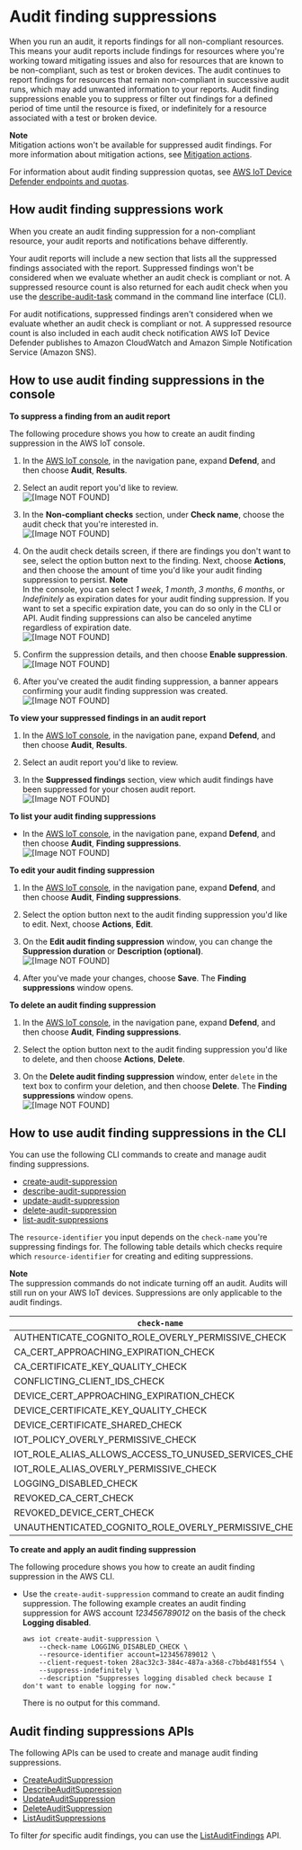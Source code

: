 # Audit finding suppressions<a name="audit-finding-suppressions"></a>

When you run an audit, it reports findings for all non\-compliant resources\. This means your audit reports include findings for resources where you're working toward mitigating issues and also for resources that are known to be non\-compliant, such as test or broken devices\. The audit continues to report findings for resources that remain non\-compliant in successive audit runs, which may add unwanted information to your reports\. Audit finding suppressions enable you to suppress or filter out findings for a defined period of time until the resource is fixed, or indefinitely for a resource associated with a test or broken device\.

**Note**  
Mitigation actions won't be available for suppressed audit findings\. For more information about mitigation actions, see [Mitigation actions](device-defender-mitigation-actions.md)\.

For information about audit finding suppression quotas, see [AWS IoT Device Defender endpoints and quotas](https://docs.aws.amazon.com/general/latest/gr/iot_device_defender.html)\.

## How audit finding suppressions work<a name="how-suppressions-work"></a>

When you create an audit finding suppression for a non\-compliant resource, your audit reports and notifications behave differently\.

Your audit reports will include a new section that lists all the suppressed findings associated with the report\. Suppressed findings won't be considered when we evaluate whether an audit check is compliant or not\. A suppressed resource count is also returned for each audit check when you use the [describe\-audit\-task](https://docs.aws.amazon.com/cli/latest/reference/iot/describe-audit-task.html) command in the command line interface \(CLI\)\.

For audit notifications, suppressed findings aren't considered when we evaluate whether an audit check is compliant or not\. A suppressed resource count is also included in each audit check notification AWS IoT Device Defender publishes to Amazon CloudWatch and Amazon Simple Notification Service \(Amazon SNS\)\.

## How to use audit finding suppressions in the console<a name="audit-finding-suppressions-console"></a>

**To suppress a finding from an audit report**

The following procedure shows you how to create an audit finding suppression in the AWS IoT console\.

1. In the [AWS IoT console](https://console.aws.amazon.com/iot), in the navigation pane, expand **Defend**, and then choose **Audit**, **Results**\.

1. Select an audit report you'd like to review\.  
![\[Image NOT FOUND\]](http://docs.aws.amazon.com/iot/latest/developerguide/images/audit-results.png)

1. In the **Non\-compliant checks** section, under **Check name**, choose the audit check that you're interested in\.  
![\[Image NOT FOUND\]](http://docs.aws.amazon.com/iot/latest/developerguide/images/audit-results-details.png)

1. On the audit check details screen, if there are findings you don't want to see, select the option button next to the finding\. Next, choose **Actions**, and then choose the amount of time you'd like your audit finding suppression to persist\.
**Note**  
In the console, you can select *1 week*, *1 month*, *3 months*, *6 months*, or *Indefinitely* as expiration dates for your audit finding suppression\. If you want to set a specific expiration date, you can do so only in the CLI or API\. Audit finding suppressions can also be canceled anytime regardless of expiration date\.  
![\[Image NOT FOUND\]](http://docs.aws.amazon.com/iot/latest/developerguide/images/non-compliant-check.png)

1. Confirm the suppression details, and then choose **Enable suppression**\.  
![\[Image NOT FOUND\]](http://docs.aws.amazon.com/iot/latest/developerguide/images/confirm-suppression.png)

1. After you've created the audit finding suppression, a banner appears confirming your audit finding suppression was created\.  
![\[Image NOT FOUND\]](http://docs.aws.amazon.com/iot/latest/developerguide/images/suppression-created-successfully.png)

**To view your suppressed findings in an audit report**

1. In the [AWS IoT console](https://console.aws.amazon.com/iot), in the navigation pane, expand **Defend**, and then choose **Audit**, **Results**\.

1. Select an audit report you'd like to review\.

1. In the **Suppressed findings** section, view which audit findings have been suppressed for your chosen audit report\.  
![\[Image NOT FOUND\]](http://docs.aws.amazon.com/iot/latest/developerguide/images/audit-report-findings.png)

**To list your audit finding suppressions**
+ In the [AWS IoT console](https://console.aws.amazon.com/iot), in the navigation pane, expand **Defend**, and then choose **Audit**, **Finding suppressions**\.  
![\[Image NOT FOUND\]](http://docs.aws.amazon.com/iot/latest/developerguide/images/list-suppressions.png)

**To edit your audit finding suppression**

1. In the [AWS IoT console](https://console.aws.amazon.com/iot), in the navigation pane, expand **Defend**, and then choose **Audit**, **Finding suppressions**\.

1. Select the option button next to the audit finding suppression you'd like to edit\. Next, choose **Actions**, **Edit**\.

1. On the **Edit audit finding suppression** window, you can change the **Suppression duration** or **Description \(optional\)**\.  
![\[Image NOT FOUND\]](http://docs.aws.amazon.com/iot/latest/developerguide/images/edit-suppression.png)

1. After you've made your changes, choose **Save**\. The **Finding suppressions** window opens\.

**To delete an audit finding suppression**

1. In the [AWS IoT console](https://console.aws.amazon.com/iot), in the navigation pane, expand **Defend**, and then choose **Audit**, **Finding suppressions**\.

1. Select the option button next to the audit finding suppression you'd like to delete, and then choose **Actions**, **Delete**\.

1. On the **Delete audit finding suppression** window, enter `delete` in the text box to confirm your deletion, and then choose **Delete**\. The **Finding suppressions** window opens\.  
![\[Image NOT FOUND\]](http://docs.aws.amazon.com/iot/latest/developerguide/images/delete-suppression.png)

## How to use audit finding suppressions in the CLI<a name="audit-finding-suppressions-cli"></a>

You can use the following CLI commands to create and manage audit finding suppressions\.
+ [create\-audit\-suppression](https://docs.aws.amazon.com/cli/latest/reference/iot/create-audit-suppression.html)
+ [describe\-audit\-suppression](https://docs.aws.amazon.com/cli/latest/reference/iot/describe-audit-suppression.html)
+ [update\-audit\-suppression](https://docs.aws.amazon.com/cli/latest/reference/iot/update-audit-suppression.html)
+ [delete\-audit\-suppression](https://docs.aws.amazon.com/cli/latest/reference/iot/delete-audit-suppression.html)
+ [list\-audit\-suppressions](https://docs.aws.amazon.com/cli/latest/reference/iot/list-audit-suppressions.html)

The `resource-identifier` you input depends on the `check-name` you're suppressing findings for\. The following table details which checks require which `resource-identifier` for creating and editing suppressions\.

**Note**  
The suppression commands do not indicate turning off an audit\. Audits will still run on your AWS IoT devices\. Suppressions are only applicable to the audit findings\.


| `check-name` | `resource-identifier` | 
| --- | --- | 
| AUTHENTICATE\_COGNITO\_ROLE\_OVERLY\_PERMISSIVE\_CHECK | cognitoIdentityPoolId | 
| CA\_CERT\_APPROACHING\_EXPIRATION\_CHECK | caCertificateId | 
| CA\_CERTIFICATE\_KEY\_QUALITY\_CHECK | caCertificateId | 
| CONFLICTING\_CLIENT\_IDS\_CHECK | clientId | 
| DEVICE\_CERT\_APPROACHING\_EXPIRATION\_CHECK | deviceCertificateId | 
| DEVICE\_CERTIFICATE\_KEY\_QUALITY\_CHECK | deviceCertificateId | 
| DEVICE\_CERTIFICATE\_SHARED\_CHECK | deviceCertificateId | 
| IOT\_POLICY\_OVERLY\_PERMISSIVE\_CHECK | policyVersionIdentifier | 
| IOT\_ROLE\_ALIAS\_ALLOWS\_ACCESS\_TO\_UNUSED\_SERVICES\_CHECK | roleAliasArn | 
| IOT\_ROLE\_ALIAS\_OVERLY\_PERMISSIVE\_CHECK | roleAliasArn | 
| LOGGING\_DISABLED\_CHECK | account | 
| REVOKED\_CA\_CERT\_CHECK | caCertificateId | 
| REVOKED\_DEVICE\_CERT\_CHECK | deviceCertificateId | 
| UNAUTHENTICATED\_COGNITO\_ROLE\_OVERLY\_PERMISSIVE\_CHECK | cognitoIdentityPoolId | 

**To create and apply an audit finding suppression**

The following procedure shows you how to create an audit finding suppression in the AWS CLI\.
+ Use the `create-audit-suppression` command to create an audit finding suppression\. The following example creates an audit finding suppression for AWS account *123456789012* on the basis of the check **Logging disabled**\.

  ```
  aws iot create-audit-suppression \
      --check-name LOGGING_DISABLED_CHECK \
      --resource-identifier account=123456789012 \
      --client-request-token 28ac32c3-384c-487a-a368-c7bbd481f554 \
      --suppress-indefinitely \
      --description "Suppresses logging disabled check because I don't want to enable logging for now."
  ```

  There is no output for this command\.

## Audit finding suppressions APIs<a name="audit-finding-suppressions-apis"></a>

The following APIs can be used to create and manage audit finding suppressions\.
+ [CreateAuditSuppression](https://docs.aws.amazon.com/iot/latest/apireference/API_CreateAuditSuppression.html)
+ [DescribeAuditSuppression](https://docs.aws.amazon.com/iot/latest/apireference/API_DescribeAuditSuppression.html)
+ [UpdateAuditSuppression](https://docs.aws.amazon.com/iot/latest/apireference/API_UpdateAuditSuppression.html)
+ [DeleteAuditSuppression](https://docs.aws.amazon.com/iot/latest/apireference/API_DeleteAuditSuppression.html)
+ [ListAuditSuppressions](https://docs.aws.amazon.com/iot/latest/apireference/API_ListAuditSuppressions.html)

To filter *for* specific audit findings, you can use the [ListAuditFindings](https://docs.aws.amazon.com/iot/latest/apireference/API_ListAuditFindings.html) API\.